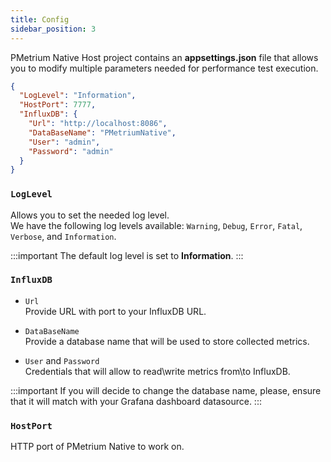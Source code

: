 ```yaml
---
title: Config
sidebar_position: 3
---
```


PMetrium Native Host project contains an **appsettings.json** file that allows you to modify multiple parameters needed for performance test execution.

```json
{
  "LogLevel": "Information",
  "HostPort": 7777,
  "InfluxDB": {
    "Url": "http://localhost:8086",
    "DataBaseName": "PMetriumNative",
    "User": "admin",
    "Password": "admin"
  }
}
```

### `LogLevel`

Allows you to set the needed log level.<br/>
We have the following log levels available:
`Warning`, `Debug`, `Error`, `Fatal`, `Verbose`, and `Information`.

:::important
The default log level is set to **Information**.
:::

### `InfluxDB`

- `Url` <br/>
    Provide URL with port to your InfluxDB URL.

- `DataBaseName` <br/>
    Provide a database name that will be used to store collected metrics.

- `User` and `Password` <br/>
    Credentials that will allow to read\write metrics from\to InfluxDB.

:::important
If you will decide to change the database name, please, ensure that it will match with your Grafana dashboard datasource.
:::

### `HostPort`

HTTP port of PMetrium Native to work on.